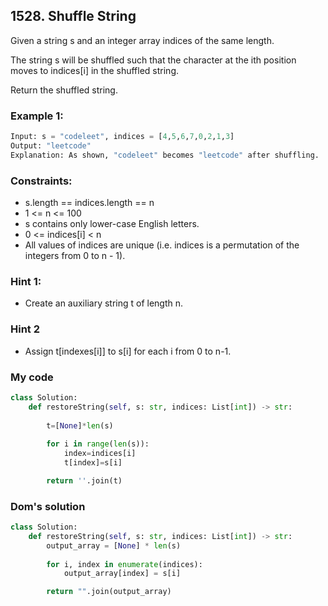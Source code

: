 ## 1528. Shuffle String

Given a string s and an integer array indices of the same length.

The string s will be shuffled such that the character at the ith position moves to indices[i] in the shuffled string.

Return the shuffled string.

### Example 1:
``` python
Input: s = "codeleet", indices = [4,5,6,7,0,2,1,3]
Output: "leetcode"
Explanation: As shown, "codeleet" becomes "leetcode" after shuffling.
```

### Constraints:

* s.length == indices.length == n
* 1 <= n <= 100
* s contains only lower-case English letters.
* 0 <= indices[i] < n
* All values of indices are unique (i.e. indices is a permutation of the integers from 0 to n - 1).

### Hint 1:

* Create an auxiliary string t of length n.

### Hint 2

* Assign t[indexes[i]] to s[i] for each i from 0 to n-1.

### My code
```python
class Solution:
    def restoreString(self, s: str, indices: List[int]) -> str:
        
        t=[None]*len(s)
        
        for i in range(len(s)):
            index=indices[i]
            t[index]=s[i]

        return ''.join(t)
 ```
 
 ### Dom's solution
```python
class Solution:
    def restoreString(self, s: str, indices: List[int]) -> str:
        output_array = [None] * len(s)
        
        for i, index in enumerate(indices):
            output_array[index] = s[i]

        return "".join(output_array)
 ```
